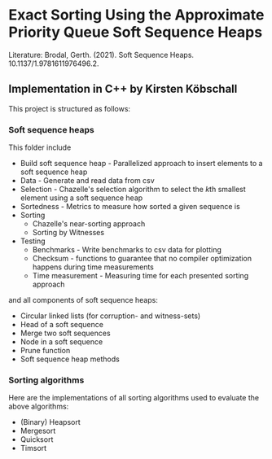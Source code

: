 # Exact Sorting Using the Approximate Priority Queue Soft Sequence Heaps
Literature: Brodal, Gerth. (2021). Soft Sequence Heaps. 10.1137/1.9781611976496.2. 
## Implementation in C++ by Kirsten Köbschall

This project is structured as follows:

### Soft sequence heaps

This folder include 

* Build soft sequence heap - Parallelized approach to insert elements to a soft sequence heap
* Data - Generate and read data from csv
* Selection - Chazelle's selection algorithm to select the *k*th smallest element using a soft sequence heap
* Sortedness - Metrics to measure how sorted a given sequence is
* Sorting 
	* Chazelle's near-sorting approach
	* Sorting by Witnesses
* Testing 
	* Benchmarks - Write benchmarks to csv data for plotting
	* Checksum - functions to guarantee that no compiler optimization happens during time measurements
	* Time measurement - Measuring time for each presented sorting approach
	
and all components of soft sequence heaps:
* Circular linked lists (for corruption- and witness-sets)
* Head of a soft sequence
* Merge two soft sequences
* Node in a soft sequence
* Prune function
* Soft sequence heap methods

### Sorting algorithms

Here are the implementations of all sorting algorithms used to evaluate the above algorithms:

* (Binary) Heapsort
* Mergesort
* Quicksort
* Timsort